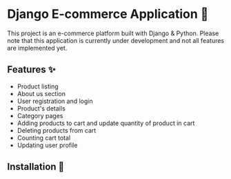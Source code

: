 # Django E-commerce Application 🛒
This project is an e-commerce platform built with Django & Python. Please note that this application is currently under development and not all features are implemented yet.

## Features ✨
- Product listing
- About us section
- User registration and login
- Product's details
- Category pages
- Adding products to cart and update quantity of product in cart
- Deleting products from cart
- Counting cart total
- Updating user profile

## Installation 🔧
